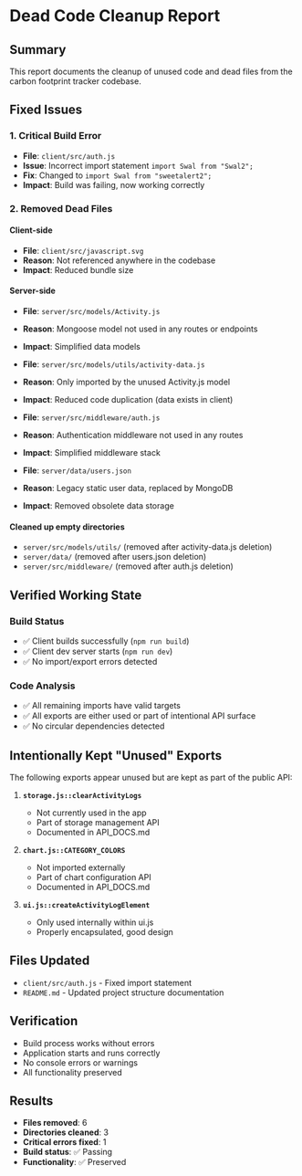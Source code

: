 # Dead Code Cleanup Report

## Summary
This report documents the cleanup of unused code and dead files from the carbon footprint tracker codebase.

## Fixed Issues

### 1. Critical Build Error
- **File**: `client/src/auth.js`
- **Issue**: Incorrect import statement `import Swal from "Swal2";`
- **Fix**: Changed to `import Swal from "sweetalert2";`
- **Impact**: Build was failing, now working correctly

### 2. Removed Dead Files

#### Client-side
- **File**: `client/src/javascript.svg`
- **Reason**: Not referenced anywhere in the codebase
- **Impact**: Reduced bundle size

#### Server-side
- **File**: `server/src/models/Activity.js`
- **Reason**: Mongoose model not used in any routes or endpoints
- **Impact**: Simplified data models

- **File**: `server/src/models/utils/activity-data.js`
- **Reason**: Only imported by the unused Activity.js model
- **Impact**: Reduced code duplication (data exists in client)

- **File**: `server/src/middleware/auth.js`
- **Reason**: Authentication middleware not used in any routes
- **Impact**: Simplified middleware stack

- **File**: `server/data/users.json`
- **Reason**: Legacy static user data, replaced by MongoDB
- **Impact**: Removed obsolete data storage

#### Cleaned up empty directories
- `server/src/models/utils/` (removed after activity-data.js deletion)
- `server/data/` (removed after users.json deletion)
- `server/src/middleware/` (removed after auth.js deletion)

## Verified Working State

### Build Status
- ✅ Client builds successfully (`npm run build`)
- ✅ Client dev server starts (`npm run dev`)
- ✅ No import/export errors detected

### Code Analysis
- ✅ All remaining imports have valid targets
- ✅ All exports are either used or part of intentional API surface
- ✅ No circular dependencies detected

## Intentionally Kept "Unused" Exports

The following exports appear unused but are kept as part of the public API:

1. **`storage.js::clearActivityLogs`**
   - Not currently used in the app
   - Part of storage management API
   - Documented in API_DOCS.md

2. **`chart.js::CATEGORY_COLORS`**
   - Not imported externally
   - Part of chart configuration API
   - Documented in API_DOCS.md

3. **`ui.js::createActivityLogElement`**
   - Only used internally within ui.js
   - Properly encapsulated, good design

## Files Updated
- `client/src/auth.js` - Fixed import statement
- `README.md` - Updated project structure documentation

## Verification
- Build process works without errors
- Application starts and runs correctly
- No console errors or warnings
- All functionality preserved

## Results
- **Files removed**: 6
- **Directories cleaned**: 3
- **Critical errors fixed**: 1
- **Build status**: ✅ Passing
- **Functionality**: ✅ Preserved
